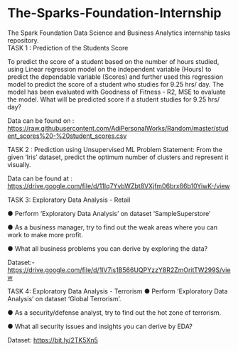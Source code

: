 # The-Sparks-Foundation-Internship
The Spark Foundation Data Science and  Business Analytics internship tasks repository.  
TASK 1 : Prediction of the Students Score

To predict the score of a student based on the number of hours studied, using Linear regression  model on the  independent variable (Hours) to predict the dependable variable (Scores) and further used this regression model to predict the score of a student who studies for 9.25 hrs/ day.  The model  has been evaluated with Goodness of Fitness - R2, MSE  to evaluate the model. 
What will be predicted score if a student studies for 9.25 hrs/ day?

Data can be found on : https://raw.githubusercontent.com/AdiPersonalWorks/Random/master/student_scores%20-%20student_scores.csv

TASK 2 : Prediction using Unsupervised ML
Problem Statement: From the given ‘Iris’ dataset, predict the optimum number of clusters and represent it visually.

Data can be found at : https://drive.google.com/file/d/11Iq7YvbWZbt8VXjfm06brx66b10YiwK-/view

TASK 3: Exploratory Data Analysis - Retail

● Perform ‘Exploratory Data Analysis’ on dataset ‘SampleSuperstore’

● As a business manager, try to find out the weak areas where you can work to make more profit.

● What all business problems you can derive by exploring the data?

Dataset:-https://drive.google.com/file/d/1lV7is1B566UQPYzzY8R2ZmOritTW299S/view


TASK 4: Exploratory Data Analysis - Terrorism
● Perform ‘Exploratory Data Analysis’ on dataset ‘Global Terrorism’.

● As a security/defense analyst, try to find out the hot zone of terrorism.

● What all security issues and insights you can derive by EDA?

Dataset: https://bit.ly/2TK5Xn5
